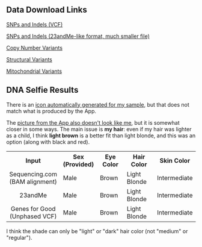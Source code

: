 ## Data Download Links

[SNPs and Indels (VCF)](https://api.sequencing.com/download.ashx?id=4606fd1c-f29c-4752-bc8b-c4d5578ad8de)

[SNPs and Indels (23andMe-like format, much smaller file)](https://api.sequencing.com/download.ashx?id=630717f6-6593-478c-9684-ebb598c11a75)

[Copy Number Variants](https://api.sequencing.com/download.ashx?id=31c3aa8a-bdad-4e59-a8fa-ddb6ee9753b2)

[Structural Variants](https://api.sequencing.com/download.ashx?id=ec702951-7814-44ce-8023-9ec76984812b)

[Mitochondrial Variants](https://api.sequencing.com/download.ashx?id=947342e4-406d-4b8c-aeb1-9347235a4531)

## DNA Selfie Results

There is an [icon automatically generated for my sample](https://github.com/cwarden45/DTC_Scripts/blob/master/Sequencing.com/DNA_Selfie-Profile-211016.PNG), but that does not match what is produced by the App.

The [picture from the App also doesn't look like me](https://github.com/cwarden45/DTC_Scripts/blob/master/Sequencing.com/MyDNASelfie-Sequencing.com-2021Oct17.png), but it is somewhat closer in some ways.  The main issue is **my hair**: even if my hair was lighter as a child, I think **light brown** is a better fit than light blonde, and this was an option (along with black and red).

<table>
  <tbody>
    <tr>
      <th align="center">Input</th>
      <th align="center">Sex<br>(Provided)</th>
      <th align="center">Eye Color</th>
      <th align="center">Hair Color</th>
      <th align="center">Skin Color</th>
    </tr>
    <tr>
      <td align="center">Sequencing.com<br>(BAM alignment)</td>
      <td align="left">Male</td>
      <td align="left">Brown</td>
      <td align="left">Light Blonde</td>
      <td align="left">Intermediate</td>
     </tr>
    <tr>
      <td align="center">23andMe</td>
      <td align="left">Male</td>
      <td align="left">Brown</td>
      <td align="left">Light Blonde</td>
      <td align="left">Intermediate</td>
     </tr>
    <tr>
      <td align="center">Genes for Good<br>(Unphased VCF)</td>
      <td align="left">Male</td>
      <td align="left">Brown</td>
      <td align="left">Light Blonde</td>
      <td align="left">Intermediate</td>
     </tr>
</tbody>
</table>

I think the shade can only be "light" or "dark" hair color (not "medium" or "regular").
